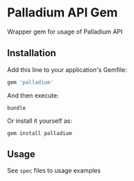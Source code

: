# Palladium API Gem

Wrapper gem for usage of Palladium API

## Installation

Add this line to your application's Gemfile:

```ruby
gem 'palladium'
```

And then execute:

```shell script
bundle
```

Or install it yourself as:

```shell script
gem install palladium
```

## Usage

See `spec` files to usage examples
